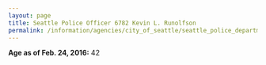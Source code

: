 ```yaml
---
layout: page
title: Seattle Police Officer 6782 Kevin L. Runolfson
permalink: /information/agencies/city_of_seattle/seattle_police_department/copbook/6782/
---
```


**Age as of Feb. 24, 2016:** 42
